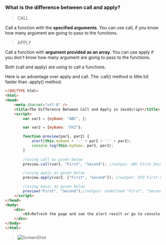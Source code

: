 ### What is the difference between call and apply?

> CALL

Call a function with the <b>specified arguments</b>. You can use call, if you know how many argument are going to pass to the functions.

>APPLY

Call a function with <b>argument provided as an array</b>. You can use apply if you don't know how many argument are going to pass to the functions.

Both (call and apply) are using to call a functions.

Here is an advantage over apply and call. The .call() method is little bit faster than .apply() method.

```html
<!DOCTYPE html>
<html>
<head>
    <meta charset="utf-8" />
    <title>The Difference Between Call and Apply in JavaScript</title>
    <script>
        var var1 = {myName: "ABC", };

        var var2 = {myName: "XYZ"};

        function preview(par1, par2) {
            alert(this.myName + '-' + par1 + '-' + par2);
            console.log(this.myName, par1, par2);
        }
		
        //using call as given below
        preview.call(var1, "First", "Second"); //output: ABC First Second

        //using apply as given below
        preview.apply(var2, ["First", "Second"]); //output: XYZ First Second

        //using basic as given below
        preview("First", "Second");//output: undefined "First", "Second"
    </script>
</head>
<body>
    <div>
        <h3>Refresh the page and see the alert result or go to console window and see the result.</h3>
    </div>
</body>
</html>
```

>![ScreenShot](https://cloud.githubusercontent.com/assets/6780840/26689832/af6b7698-4714-11e7-928b-68d81f697bcd.png)
